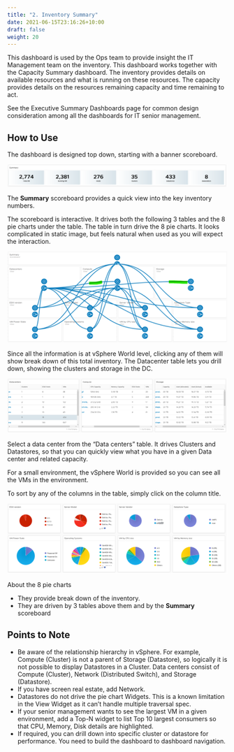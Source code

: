 ```yaml
---
title: "2. Inventory Summary"
date: 2021-06-15T23:16:26+10:00
draft: false
weight: 20
---
```


This dashboard is used by the Ops team to provide insight the IT Management team on the inventory. This dashboard works together with the Capacity Summary dashboard. The inventory provides details on available resources and what is running on these resources. The capacity provides details on the resources remaining capacity and time remaining to act.

See the Executive Summary Dashboards page for common design consideration among all the dashboards for IT senior management. 

## How to Use

The dashboard is designed top down, starting with a banner scoreboard.

![](3.7.2-fig-1.png)
 
The **Summary** scoreboard provides a quick view into the key inventory numbers.

The scoreboard is interactive. It drives both the following 3 tables and the 8 pie charts under the table. The table in turn drive the 8 pie charts. It looks complicated in static image, but feels natural when used as you will expect the interaction.

![](3.7.2-fig-2.png)
 
Since all the information is at vSphere World level, clicking any of them will show break down of this total inventory. The Datacenter table lets you drill down, showing the clusters and storage in the DC.

![](3.7.2-fig-3.png)
 
Select a data center from the “Data centers” table. It drives Clusters and Datastores, so that you can quickly view what you have in a given Data center and related capacity.

For a small environment, the vSphere World is provided so you can see all the VMs in the environment.

To sort by any of the columns in the table, simply click on the column title.

![](3.7.2-fig-4.png)
 
About the 8 pie charts
- They provide break down of the inventory. 
- They are driven by 3 tables above them and by the **Summary** scoreboard

## Points to Note
- Be aware of the relationship hierarchy in vSphere. For example, Compute (Cluster) is not a parent of Storage (Datastore), so logically it is not possible to display Datastores in a Cluster. Data centers consist of Compute (Cluster), Network (Distributed Switch), and Storage (Datastore).
- If you have screen real estate, add Network. 
- Datastores do not drive the pie chart Widgets. This is a known limitation in the View Widget as it can’t handle multiple traversal spec.
- If your senior management wants to see the largest VM in a given environment, add a Top-N widget to list Top 10 largest consumers so that CPU, Memory, Disk details are highlighted.
- If required, you can drill down into specific cluster or datastore for performance. You need to build the dashboard to dashboard navigation.